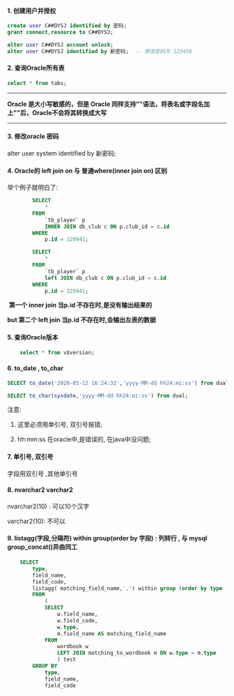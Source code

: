 #### 1. 创建用户并授权

```sql
create user C##DYSJ identified by 密码;
grant connect,resource to C##DYSJ;
```

```sql
alter user C##DYSJ account unlock;
alter user C##DYSJ identified by 新密码;  -- 修改密码为 123456
```

#### 2. 查询Oracle所有表

```sql
select * from tabs;
```



---

**Oracle 是大小写敏感的，但是 Oracle 同样支持""语法，将表名或字段名加上""后，Oracle不会将其转换成大写**

---

#### 3. 修改oracle 密码

alter user system identified by 新密码;



#### 4. Oracle的 left join on 与 普通where(inner join on) 区别

举个例子就明白了:

```sql
		SELECT
			* 
		FROM
			`tb_player` p
			INNER JOIN db_club c ON p.club_id = c.id 
		WHERE
			p.id = 320941;
```

```sql
		SELECT
			* 
		FROM
			`tb_player` p
			left JOIN db_club c ON p.club_id = c.id 
		WHERE
			p.id = 320941;
```

​    **第一个 inner join 当p.id 不存在时,是没有输出结果的**

**but 第二个 left join 当p.id 不存在时,会输出左表的数据**



#### 5. 查询Oracle版本

```sql
	select * from v$version;
```



#### 6. to_date , to_char

```sql
SELECT to_date('2020-05-12 16:24:32','yyyy-MM-dd hh24:mi:ss') from dual;
```

```sql
SELECT to_char(sysdate,'yyyy-MM-dd hh24:mi:ss') from dual;
```

注意: 

1. 这里必须用单引号, 双引号报错;

2. hh:mm:ss 在oracle中,是错误的, 在java中没问题;



#### 7. 单引号, 双引号

字段用双引号 ,其他单引号

#### 8. nvarchar2  varchar2

nvarchar2(10) : 可以10个汉字

varchar2(10): 不可以



#### 9. listagg(字段,分隔符) within group(order by 字段) : 列转行 , 与 mysql group_concat()异曲同工

```sql
	SELECT
        type,
        field_name,
        field_code,
        listagg( matching_field_name,',') within group (order by type )AS matching_name
        FROM
            (
            SELECT
                w.field_name,
                w.field_code,
                w.type,
                m.field_name AS matching_field_name
            FROM
                wordbook w
                LEFT JOIN matching_to_wordbook m ON w.type = m.type
                ) test
        GROUP BY
            type,
            field_name,
            field_code
```









 